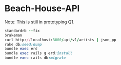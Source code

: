 # Beach-House-API

Note: This is still in prototyping Q1.

```ruby
standardrb --fix
brakeman
curl http://localhost:3000/api/v1/artists | json_pp
rake db:seed:dump
bundle exec erd
bundle exec rails g erd:install
bundle exec rails db:migrate
```
